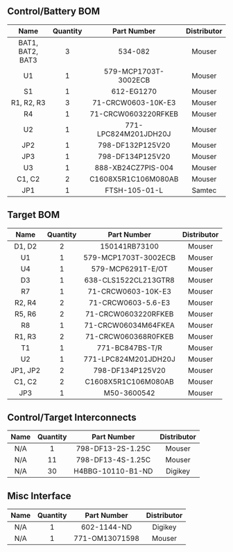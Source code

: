 ## Control/Battery BOM

|Name            |Quantity|Part Number         |Distributor|
|:--------------:|:------:|:------------------:|:---------:|
|BAT1, BAT2, BAT3|3       |534-082             |Mouser     |
|U1              |1       |579-MCP1703T-3002ECB|Mouser     |
|S1              |1       |612-EG1270          |Mouser     |
|R1, R2, R3      |3       |71-CRCW0603-10K-E3  |Mouser     |
|R4              |1       |71-CRCW0603220RFKEB |Mouser     |
|U2              |1       |771-LPC824M201JDH20J|Mouser     |
|JP2             |1       |798-DF132P125V20    |Mouser     |
|JP3             |1       |798-DF134P125V20    |Mouser     |
|U3              |1       |888-XB24CZ7PIS-004  |Mouser     |
|C1, C2          |2       |C1608X5R1C106M080AB |Mouser     |
|JP1             |1       |FTSH-105-01-L       |Samtec     |

## Target BOM

|Name            |Quantity|Part Number         |Distributor|
|:--------------:|:------:|:------------------:|:---------:|
|D1, D2          |2       |150141RB73100       |Mouser     |
|U1              |1       |579-MCP1703T-3002ECB|Mouser     |
|U4              |1       |579-MCP6291T-E/OT   |Mouser     |
|D3              |1       |638-CLS1522CL213GTR8|Mouser     |
|R7              |1       |71-CRCW0603-10K-E3  |Mouser     |
|R2, R4          |2       |71-CRCW0603-5.6-E3  |Mouser     |
|R5, R6          |2       |71-CRCW0603220RFKEB |Mouser     |
|R8              |1       |71-CRCW06034M64FKEA |Mouser     |
|R1, R3          |2       |71-CRCW060368R0FKEB |Mouser     |
|T1              |1       |771-BC847BS-T/R     |Mouser     |
|U2              |1       |771-LPC824M201JDH20J|Mouser     |
|JP1, JP2        |2       |798-DF134P125V20    |Mouser     |
|C1, C2          |2       |C1608X5R1C106M080AB |Mouser     |
|JP3             |1       |M50-3600542         |Mouser     |

## Control/Target Interconnects

|Name            |Quantity|Part Number         |Distributor|
|:--------------:|:------:|:------------------:|:---------:|
|N/A             |1       |798-DF13-2S-1.25C   |Mouser     |
|N/A             |11      |798-DF13-4S-1.25C   |Mouser     |
|N/A             |30      |H4BBG-10110-B1-ND   |Digikey    |

## Misc Interface

|Name            |Quantity|Part Number         |Distributor|
|:--------------:|:------:|:------------------:|:---------:|
|N/A             |1       |602-1144-ND         |Digikey    |
|N/A             |1       |771-OM13071598      |Mouser     |
